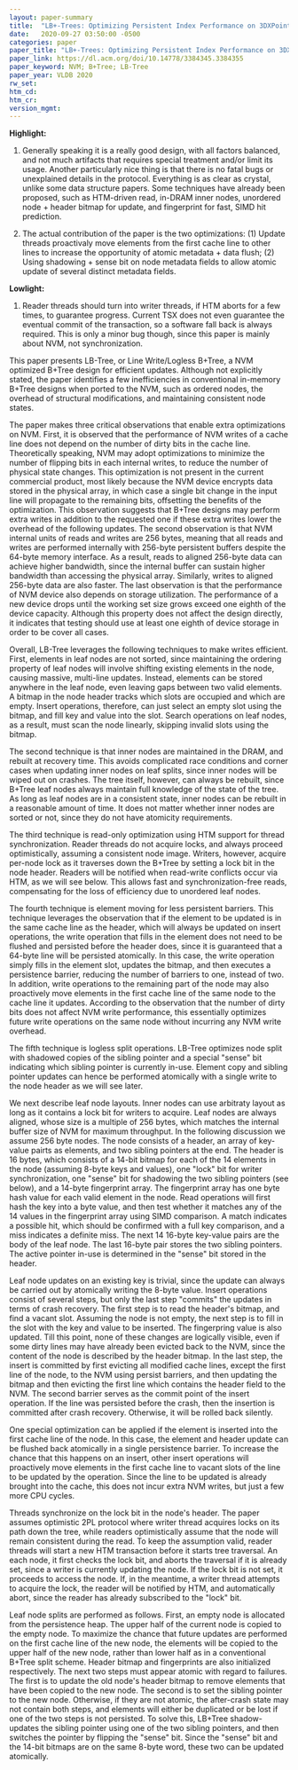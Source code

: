 ```yaml
---
layout: paper-summary
title:  "LB+-Trees: Optimizing Persistent Index Performance on 3DXPoint Memory"
date:   2020-09-27 03:50:00 -0500
categories: paper
paper_title: "LB+-Trees: Optimizing Persistent Index Performance on 3DXPoint Memory"
paper_link: https://dl.acm.org/doi/10.14778/3384345.3384355
paper_keyword: NVM; B+Tree; LB-Tree
paper_year: VLDB 2020
rw_set:
htm_cd:
htm_cr:
version_mgmt:
---
```


**Highlight:**

1. Generally speaking it is a really good design, with all factors balanced, and not much artifacts that requires special
   treatment and/or limit its usage. 
   Another particularly nice thing is that there is no fatal bugs or unexplained details in the protocol. Everything is
   as clear as crystal, unlike some data structure papers.
   Some techniques have already been proposed, such as HTM-driven read, in-DRAM inner nodes, unordered node + header 
   bitmap for update, and fingerprint for fast, SIMD hit prediction.

2. The actual contribution of the paper is the two optimizations:
   (1) Update threads proactivaly move elements from the first cache line to other lines to increase the opportunity
   of atomic metadata + data flush; (2) Using shadowing + sense bit on node metadata fields to allow atomic update of 
   several distinct metadata fields.

**Lowlight:**

1. Reader threads should turn into writer threads, if HTM aborts for a few times, to guarantee progress. Current TSX
   does not even guarantee the eventual commit of the transaction, so a software fall back is always required.
   This is only a minor bug though, since this paper is mainly about NVM, not synchronization.

This paper presents LB-Tree, or Line Write/Logless B+Tree, a NVM optimized B+Tree design for efficient updates.
Although not explicitly stated, the paper identifies a few inefficiencies in conventional in-memory B+Tree designs
when ported to the NVM, such as ordered nodes, the overhead of structural modifications, and maintaining consistent
node states.

The paper makes three critical observations that enable extra optimizations on NVM. First, it is observed that the 
performance of NVM writes of a cache line does not depend on the number of dirty bits in the cache line. Theoretically
speaking, NVM may adopt optimizations to minimize the number of flipping bits in each internal writes, to reduce the 
number of physical state changes. This optimization is not present in the current commercial product, most likely because
the NVM device encrypts data stored in the physical array, in which case a single bit change in the input line will
propagate to the remaining bits, offsetting the benefits of the optimization. This observation suggests that B+Tree
designs may perform extra writes in addition to the requested one if these extra writes lower the overhead of the following
updates. 
The second observation is that NVM internal units of reads and writes are 256 bytes, meaning that all reads and writes
are performed internally with 256-byte persistent buffers despite the 64-byte memory interface. 
As a result, reads to aligned 256-byte data can achieve higher bandwidth, since the internal buffer can sustain higher
bandwidth than accessing the physical array. Similarly, writes to aligned 256-byte data are also faster.
The last observation is that the performance of NVM device also depends on storage utilization. The performance of a
new device drops until the working set size grows exceed one eighth of the device capacity. Although this property
does not affect the design directly, it indicates that testing should use at least one eighth of device storage in order
to be cover all cases.

Overall, LB-Tree leverages the following techniques to make writes efficient. First, elements in leaf nodes are not sorted,
since maintaining the ordering property of leaf nodes will involve shifting existing elements in the node, causing massive,
multi-line updates. Instead, elements can be stored anywhere in the leaf node, even leaving gaps between two valid 
elements. A bitmap in the node header tracks which slots are occupied and which are empty. Insert operations, therefore,
can just select an empty slot using the bitmap, and fill key and value into the slot.
Search operations on leaf nodes, as a result, must scan the node linearly, skipping invalid slots using the bitmap.

The second technique is that inner nodes are maintained in the DRAM, and rebuilt at recovery time. This avoids complicated
race conditions and corner cases when updating inner nodes on leaf splits, since inner nodes will be wiped out on crashes.
The tree itself, however, can always be rebuilt, since B+Tree leaf nodes always maintain full knowledge of the state
of the tree. As long as leaf nodes are in a consistent state, inner nodes can be rebuilt in a reasonable amount of time.
It does not matter whether inner nodes are sorted or not, since they do not have atomicity requirements.

The third technique is read-only optimization using HTM support for thread synchronization. Reader threads do not acquire
locks, and always proceed optimistically, assuming a consistent node image. Writers, however, acquire per-node lock as 
it traverses down the B+Tree by setting a lock bit in the node header. Readers will be notified when read-write conflicts
occur via HTM, as we will see below. This allows fast and synchronization-free reads, compensating for the loss of efficiency
due to unordered leaf nodes.

The fourth technique is element moving for less persistent barriers. This technique leverages the observation that if 
the element to be updated is in the same cache line as the header, which will always be updated on insert operations,
the write operation that fills in the element does not need to be flushed and persisted before the header does, since
it is guaranteed that a 64-byte line will be persisted atomically. In this case, the write operation simply fills in the 
element slot, updates the bitmap, and then executes a persistence barrier, reducing the number of barriers to one,
instead of two. In addition, write operations to the remaining part of the node may also proactively move elements in the
first cache line of the same node to the cache line it updates. According to the observation that the number of dirty bits
does not affect NVM write performance, this essentially optimizes future write operations on the same node without incurring
any NVM write overhead.

The fifth technique is logless split operations. LB-Tree optimizes node split with shadowed copies of the sibling pointer
and a special "sense" bit indicating which sibling pointer is currently in-use.
Element copy and sibling pointer updates can hence be performed atomically with a single write to the node header as we
will see later. 

We next describe leaf node layouts. Inner nodes can use arbitraty layout as long as it contains a lock bit for writers 
to acquire. Leaf nodes are always aligned, whose size is a multiple of 256 bytes, which matches the internal buffer size 
of NVM for maximum throughput. In the following discussion we assume 256 byte nodes. 
The node consists of a header, an array of key-value pairts as elements, and two sibling pointers at the end. The header 
is 16 bytes, which consists of a 14-bit bitmap for each of the 14 elements in the node (assuming 8-byte keys and values), 
one "lock" bit for writer synchronization, one "sense" bit for shadowing the two sibling pointers (see below), and a 
14-byte fingerprint array. The fingerprint array has one byte hash value for each valid element in the node. Read operations
will first hash the key into a byte value, and then test whether it matches any of the 14 values in the fingerprint array
using SIMD comparison. A match indicates a possible hit, which should be confirmed with a full key comparison, and a miss 
indicates a definite miss.
The next 14 16-byte key-value pairs are the body of the leaf node.
The last 16-byte pair stores the two sibling pointers. The active pointer in-use is determined in the "sense" bit stored
in the header.

Leaf node updates on an existing key is trivial, since the update can always be carried out by atomically writing 
the 8-byte value. Insert operations consist of several steps, but only the last step "commits" the updates in terms 
of crash recovery. The first step is to read the header's bitmap, and find a vacant slot. Assuming the node is not empty,
the next step is to fill in the slot with the key and value to be inserted. The fingerpring value is also updated.
Till this point, none of these changes are logically visible, even if some dirty lines may have already been evicted back 
to the NVM, since the content of the node is described by the header bitmap. In the last step, the insert is committed 
by first evicting all modified cache lines, except the first line of the node, to the NVM using persist barriers,
and then updating the bitmap and then evicting the first line which contains the header field to the NVM.
The second barrier serves as the commit point of the insert operation. If the line was persisted before the crash, then
the insertion is committed after crash recovery. Otherwise, it will be rolled back silently.

One special optimization can be applied if the element is inserted into the first cache line of the node. In this case,
the element and header update can be flushed back atomically in a single persistence barrier. To increase the chance that
this happens on an insert, other insert operations will proactively move elements in the first cache line to vacant slots
of the line to be updated by the operation. Since the line to be updated is already brought into the cache, this does not
incur extra NVM writes, but just a few more CPU cycles. 

Threads synchronize on the lock bit in the node's header. The paper assumes optimistic 2PL protocol where writer 
thread acquires locks on its path down the tree, while readers optimistically assume that the node will remain consistent
during the read. To keep the assumption valid, reader threads will start a new HTM transaction before it starts tree traversal.
An each node, it first checks the lock bit, and aborts the traversal if it is already set, since a writer is currently 
updating the node. If the lock bit is not set, it proceeds to access the node. If, in the meantime, a writer thread
attempts to acquire the lock, the reader will be notified by HTM, and automatically abort, since the reader has already
subscribed to the "lock" bit.

Leaf node splits are performed as follows. First, an empty node is allocated from the persistence heap. The upper half of
the current node is copied to the empty node. To maximize the chance that future updates are performed on the first
cache line of the new node, the elements will be copied to the upper half of the new node, rather than lower half
as in a conventional B+Tree split scheme. Header bitmap and fingerprints are also initialized respectively.
The next two steps must appear atomic with regard to failures. The first is to update the old node's header bitmap
to remove elements that have been copied to the new node. The second is to set the sibling pointer to the new node.
Otherwise, if they are not atomic, the after-crash state may not contain both steps, and elements will either be 
duplicated or be lost if one of the two steps is not persisted.
To solve this, LB+Tree shadow-updates the sibling pointer using one of the two sibling pointers, and then switches
the pointer by flipping the "sense" bit. Since the "sense" bit and the 14-bit bitmaps are on the same 8-byte word, these
two can be updated atomically.